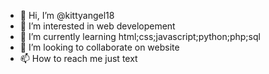 - 👋 Hi, I’m @kittyangel18
- 👀 I’m interested in web developement
- 🌱 I’m currently learning html;css;javascript;python;php;sql 
- 💞️ I’m looking to collaborate on website
- 📫 How to reach me just text 

<!---
kittyangel18/kittyangel18 is a ✨ special ✨ repository because its `README.md` (this file) appears on your GitHub profile.
You can click the Preview link to take a look at your changes.
--->
